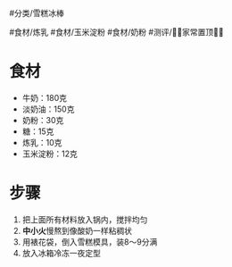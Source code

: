 #分类/雪糕冰棒 
 
#食材/炼乳 #食材/玉米淀粉 #食材/奶粉 
#测评/📌📌家常置顶📌📌

# 食材 
- 牛奶：180克
- 淡奶油：150克
- 奶粉：30克
- 糖：15克
- 炼乳：10克
- 玉米淀粉：12克

# 步骤
1. 把上面所有材料放入锅内，搅拌均匀
2. **中小火**慢熬到像酸奶一样粘稠状
3. 用裱花袋，倒入雪糕模具，装8～9分满
4. 放入冰箱冷冻一夜定型